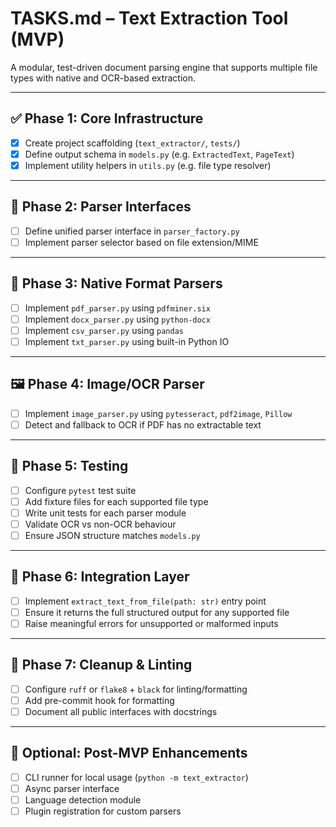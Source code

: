 

# TASKS.md – Text Extraction Tool (MVP)

A modular, test-driven document parsing engine that supports multiple file types with native and OCR-based extraction.

---

## ✅ Phase 1: Core Infrastructure

- [x] Create project scaffolding (`text_extractor/`, `tests/`)
- [x] Define output schema in `models.py` (e.g. `ExtractedText`, `PageText`)
- [x] Implement utility helpers in `utils.py` (e.g. file type resolver)

---

## 🧠 Phase 2: Parser Interfaces

- [ ] Define unified parser interface in `parser_factory.py`
- [ ] Implement parser selector based on file extension/MIME

---

## 📄 Phase 3: Native Format Parsers

- [ ] Implement `pdf_parser.py` using `pdfminer.six`
- [ ] Implement `docx_parser.py` using `python-docx`
- [ ] Implement `csv_parser.py` using `pandas`
- [ ] Implement `txt_parser.py` using built-in Python IO

---

## 🖼️ Phase 4: Image/OCR Parser

- [ ] Implement `image_parser.py` using `pytesseract`, `pdf2image`, `Pillow`
- [ ] Detect and fallback to OCR if PDF has no extractable text

---

## 🧪 Phase 5: Testing

- [ ] Configure `pytest` test suite
- [ ] Add fixture files for each supported file type
- [ ] Write unit tests for each parser module
- [ ] Validate OCR vs non-OCR behaviour
- [ ] Ensure JSON structure matches `models.py`

---

## 🔌 Phase 6: Integration Layer

- [ ] Implement `extract_text_from_file(path: str)` entry point
- [ ] Ensure it returns the full structured output for any supported file
- [ ] Raise meaningful errors for unsupported or malformed inputs

---

## 🧹 Phase 7: Cleanup & Linting

- [ ] Configure `ruff` or `flake8` + `black` for linting/formatting
- [ ] Add pre-commit hook for formatting
- [ ] Document all public interfaces with docstrings

---

## 🚀 Optional: Post-MVP Enhancements

- [ ] CLI runner for local usage (`python -m text_extractor`)
- [ ] Async parser interface
- [ ] Language detection module
- [ ] Plugin registration for custom parsers

